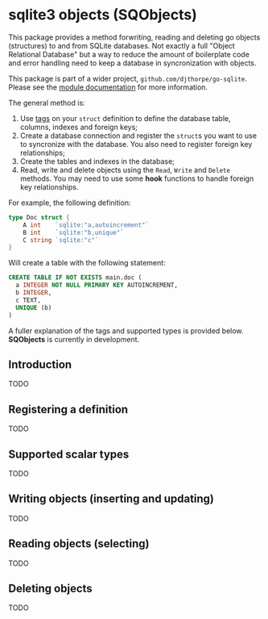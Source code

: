 
# sqlite3 objects (SQObjects)

This package provides a method forwriting, reading and deleting go objects (structures)
to and from SQLite databases. Not exactly a full "Object Relational Database" but a way
to reduce the amount of boilerplate code and error handling need to keep a database
in syncronization with objects.

This package is part of a wider project, `github.com/djthorpe/go-sqlite`.
Please see the [module documentation](https://github.com/djthorpe/go-sqlite/blob/master/README.md)
for more information.

The general method is:

  1. Use [tags](https://golang.org/ref/spec#Struct_types) on your `struct` definition to
    define the database table, columns, indexes and foreign keys;
  2. Create a database connection and register the `struct`s you want to use to
    syncronize with the database. You also need to register foreign key relationships;
  3. Create the tables and indexes in the database;
  4. Read, write and delete objects using the `Read`, `Write` and `Delete` methods. You
     may need to use some __hook__ functions to handle foreign key relationships.

For example, the following definition:

```go
type Doc struct {
	A int    `sqlite:"a,autoincrement"`
	B int    `sqlite:"b,unique"`
	C string `sqlite:"c"`
}
```

Will create a table with the following statement:

```sql
CREATE TABLE IF NOT EXISTS main.doc (
  a INTEGER NOT NULL PRIMARY KEY AUTOINCREMENT,
  b INTEGER,
  c TEXT,
  UNIQUE (b)
)
```

A fuller explanation of the tags and supported types is provided below. __SQObjects__ is currently in development.

## Introduction

TODO

## Registering a definition

TODO

## Supported scalar types

TODO

## Writing objects (inserting and updating)

TODO

## Reading objects (selecting)

TODO

## Deleting objects

TODO

